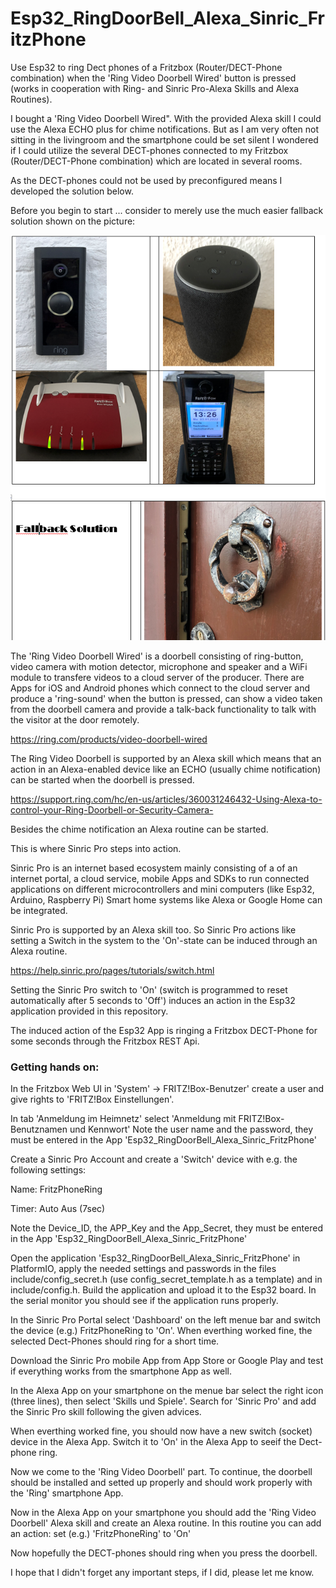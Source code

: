 # Esp32_RingDoorBell_Alexa_Sinric_FritzPhone

Use Esp32 to ring Dect phones of a Fritzbox (Router/DECT-Phone combination) when the 'Ring Video Doorbell Wired' button is pressed (works in cooperation with Ring- and Sinric Pro-Alexa Skills and Alexa Routines).

I bought a 'Ring Video Doorbell Wired". With the provided Alexa skill I could use the Alexa ECHO plus for chime notifications. 
But as I am very often not sitting in the livingroom and the smartphone could be set silent I wondered if I could utilize the several DECT-phones connected to my Fritzbox (Router/DECT-Phone combination) which are located in several rooms. 

As the DECT-phones could not be used by preconfigured means I developed the solution below.

Before you begin to start ... consider to merely use the much easier fallback solution shown on the picture:

![Gallery](https://github.com/RoSchmi/Esp32_RingDoorBell_Alexa_Sinric_FritzPhone/blob/master/pictures/Fallback.png)

The 'Ring Video Doorbell Wired' is a doorbell consisting of ring-button, video camera with motion detector, 
microphone and speaker and a WiFi module to transfere videos to a cloud server of the producer. 
There are Apps for iOS and Android phones which connect to the cloud server and produce a 'ring-sound' when the button is pressed, can show a video taken from the doorbell camera and provide a talk-back functionality to talk with the visitor at the door remotely.

https://ring.com/products/video-doorbell-wired

The Ring Video Doorbell is supported by an Alexa skill which means that an action in an Alexa-enabled device like an ECHO (usually chime notification) can be started when the doorbell is pressed.

https://support.ring.com/hc/en-us/articles/360031246432-Using-Alexa-to-control-your-Ring-Doorbell-or-Security-Camera-

Besides the chime notification an Alexa routine can be started.

This is where Sinric Pro steps into action.

Sinric Pro is an internet based ecosystem mainly consisting of a of an internet portal, a cloud service, mobile Apps and SDKs to run connected applications 
on different microcontrollers and mini computers (like Esp32, Arduino, Raspberry Pi) Smart home systems like Alexa or Google Home can be integrated.

Sinric Pro is supported by an Alexa skill too. So Sinric Pro actions like setting a Switch in the system to the 'On'-state can be induced through an Alexa routine.

https://help.sinric.pro/pages/tutorials/switch.html

Setting the Sinric Pro switch to 'On' (switch is programmed to reset automatically after 5 seconds to 'Off') induces an action in the Esp32 application provided in this repository.

The induced action of the Esp32 App is ringing a Fritzbox DECT-Phone for some seconds through the Fritzbox REST Api.

### Getting hands on:
In the Fritzbox Web UI in 'System' -> FRITZ!Box-Benutzer' create a user and give rights to 'FRITZ!Box Einstellungen'.

In tab 'Anmeldung im Heimnetz' select 'Anmeldung mit FRITZ!Box-Benutznamen und Kennwort'
Note the user name and the password, they must be entered in the App 'Esp32_RingDoorBell_Alexa_Sinric_FritzPhone'

Create a Sinric Pro Account and create a 'Switch' device with e.g. the following settings:

Name: FritzPhoneRing

Timer: Auto Aus (7sec)

Note the Device_ID, the APP_Key and the App_Secret, they must be entered in the App 'Esp32_RingDoorBell_Alexa_Sinric_FritzPhone'

Open the application 'Esp32_RingDoorBell_Alexa_Sinric_FritzPhone' in PlatformIO, apply the needed settings and passwords in the files include/config_secret.h (use config_secret_template.h as a template) and in include/config.h. Build the application and upload it to the Esp32 board. In the serial monitor you should see if the application runs properly.

In the Sinric Pro Portal select 'Dashboard' on the left menue bar and switch the device (e.g.) FritzPhoneRing to 'On'.
When everthing worked fine, the selected Dect-Phones should ring for a short time.
 
Download the Sinric Pro mobile App from App Store or Google Play and test if everything works from the smartphone App as well.

In the Alexa App on your smartphone on the menue bar select the right icon (three lines), then select 'Skills und Spiele'. Search for 'Sinric Pro' and add the Sinric Pro skill following the given advices.

When everthing worked fine, you should now have a new switch (socket) device in the Alexa App. Switch it to 'On' in the Alexa App to seeif the Dect-phone ring.

Now we come to the 'Ring Video Doorbell' part. To continue, the doorbell should be installed and setted up properly and should work properly with the 'Ring' smartphone App.

Now in the Alexa App on your smartphone you should add the 'Ring Video Doorbell' Alexa skill and create an Alexa routine. 
In this routine you can add an action: set (e.g.) 'FritzPhoneRing' to 'On'

Now hopefully the DECT-phones should ring when you press the doorbell.

I hope that I didn't forget any important steps, if I did, please let me know. 



